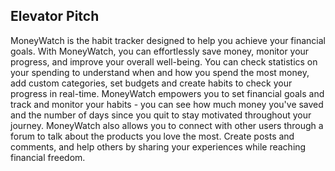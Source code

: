 ## Elevator Pitch

MoneyWatch is the habit tracker designed to help you achieve your financial goals. With MoneyWatch, you can effortlessly save money, monitor your progress, and improve your overall well-being.
You can check statistics on your spending to understand when and how you spend the most money, add custom categories, set budgets and create habits to check your progress in real-time.
MoneyWatch empowers you to set financial goals and track and monitor your habits - you can see how much money you've saved and the number of days since you quit to stay motivated throughout your journey.
MoneyWatch also allows you to connect with other users through a forum to talk about the products you love the most. Create posts and comments, and help others by sharing your experiences while reaching financial freedom.

